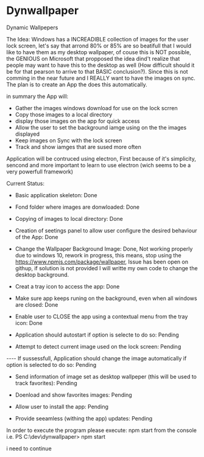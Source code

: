 # Dynwallpaper
Dynamic Wallpepers

The Idea:
Windows has a INCREADIBLE collection of images for the user lock screen, let's say that arrond 80% or 85% are so beatifull that I would like to have them as my desktop wallpaper, of couse this is NOT possible, the GENIOUS on Microsoft that propposed the idea dind't realize that people may want to have this to the desktop as well (How difficult should it be for that pearson to arrive to that BASIC conclusion?). Since this is not comming in the near future and I REALLY want to have the images on sync. The plan is to create an App the does this automatically.

in summary the App will:
- Gather the images windows download for use on the lock scrren
- Copy those images to a local directory
- display those images on the app for quick access
- Allow the user to set the background iamge using on the the images displayed
- Keep images on Sync with the lock screen
- Track and show iamges that are sused more often

Application will be contruced using electron, First because of it's simplicity, sencond and more important to learn to use electron (wich seems to be a very powerfull framework)

Current Status:

- Basic application skeleton: Done

- Fond folder where images are donwloaded: Done

- Copying of images to local directory: Done

- Creation of seetings panel to allow user configure the desired behaviour of the App: Done

- Change the Wallpaper Background Image: Done, Not working properly due to windows 10, rework in progress, this means, stop using the https://www.npmjs.com/package/wallpaper, Issue has been open on githup, if solution is not provided I will writte my own code to change the desktop background.

- Creat a tray icon to access the app: Done

- Make sure app keeps runing on the background, even when all windows are closed: Done

- Enable user to CLOSE the app using a contextual menu from the tray icon: Done

- Application should autostart if option is selecte to do so: Pending

- Attempt to detect current image used on the lock screen: Pending

---- If sussessfull, Application should change the image automatically if option is selected to do so: Pending

- Send information of image set as desktop wallpeper (this will be used to track favorites): Pending

- Doenload and show favorites images: Pending

- Allow user to install the app: Pending

- Provide seeamless (withing the app) updates: Pending


In order to execute the program please execute: npm start from the console
i.e. PS C:\dev\dynwallpaper> npm start

i need to continue

